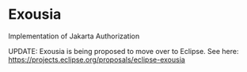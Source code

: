 # Exousia
Implementation of Jakarta Authorization

UPDATE: Exousia is being proposed to move over to Eclipse. See here: https://projects.eclipse.org/proposals/eclipse-exousia
